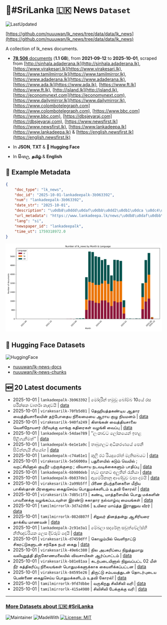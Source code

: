 # 📄#SriLanka 🇱🇰 News `Dataset`

![LastUpdated](https://img.shields.io/badge/last_updated-2025--10--01_17:19:18-green)

[https://github.com/nuuuwan/lk_news/tree/data/data/lk_news](https://github.com/nuuuwan/lk_news/tree/data/data/lk_news)

A collection of lk_news documents.

- [**78,506** documents](https://github.com/nuuuwan/lk_news/tree/data/data/lk_news) (**1.1 GB**), from **2021-09-12** to **2025-10-01**, scraped from [http://sinhala.adaderana.lk](http://sinhala.adaderana.lk), [https://www.virakesari.lk](https://www.virakesari.lk), [https://www.tamilmirror.lk](https://www.tamilmirror.lk), [https://www.adaderana.lk](https://www.adaderana.lk), [https://www.ada.lk](https://www.ada.lk), [https://www.ft.lk](https://www.ft.lk), [http://island.lk](http://island.lk), [https://economynext.com](https://economynext.com), [https://www.dailymirror.lk](https://www.dailymirror.lk), [https://www.colombotelegraph.com](https://www.colombotelegraph.com), [https://www.bbc.com](https://www.bbc.com), [https://dbsjeyaraj.com](https://dbsjeyaraj.com), [https://www.newsfirst.lk](https://www.newsfirst.lk), [https://www.lankadeepa.lk](https://www.lankadeepa.lk) & [https://english.newsfirst.lk](https://english.newsfirst.lk)

- In **JSON**, **TXT** & **🤗 Hugging Face**

- In **සිංහල**, **தமிழ்** & **English**

## 📝 Example Metadata

```json
{
    "doc_type": "lk_news",
    "doc_id": "2025-10-01-lankadeepalk-3b963392",
    "num": "lankadeepalk-3b963392",
    "date_str": "2025-10-01",
    "description": "\u0db8\u0ddd\u0daf\u0dbb\u0dd2\u0db1\u0dca \u0dc4\u0db8\u0dd4\u0dc0\u0dd6 \u0db6\u0ddd\u0db8\u0dca\u0db6 10\u0dba\u0dda \u0dbb\u0dc3 \u0db4\u0dbb\u0dd3\u0d9a\u0dca\u0dc2\u0d9a \u0dc0\u0dcf\u0dbb\u0dca\u0dad\u0dcf \u0d9a\u0dd0\u0db3\u0dc0\u0dba\u0dd2",
    "url_metadata": "https://www.lankadeepa.lk/news/\u0db8\u0daf\u0dbb\u0db1-\u0dc4\u0db8\u0dc0-\u0db6\u0db8\u0db6-10\u0dba-\u0dbb\u0dc3-\u0db4\u0dbb\u0d9a\u0dc2\u0d9a-\u0dc0\u0dbb\u0dad-\u0d9a\u0db3\u0dc0\u0dba/101-680586",
    "lang": "si",
    "newspaper_id": "lankadeepalk",
    "time_ut": 1759318972.0
}
```

![Chart](https://raw.githubusercontent.com/nuuuwan/lk_news/refs/heads/data/data/lk_news/docs_by_month_and_lang.png)

## 🤗 Hugging Face Datasets

![HuggingFace](https://img.shields.io/badge/-HuggingFace-FDEE21?style=for-the-badge&logo=HuggingFace)

- [nuuuwan/lk-news-docs](https://huggingface.co/datasets/nuuuwan/lk-news-docs)
- [nuuuwan/lk-news-chunks](https://huggingface.co/datasets/nuuuwan/lk-news-chunks)

## 🆕 20 Latest documents

- 2025-10-01 | `lankadeepalk-3b963392` | මෝදරින් හමුවූ බෝම්බ 10යේ රස පරීක්ෂක වාර්තා කැඳවයි | [data](https://github.com/nuuuwan/lk_news/tree/data/data/lk_news/2020s/2025/2025-10-01-lankadeepalk-3b963392)
- 2025-10-01 | `virakesarilk-70fb5d81` | தெஹியத்தகண்டிய ஆதார வைத்தியசாலையின் தற்போதைய  நிலைமையை ஆராய குழு நியமனம் | [data](https://github.com/nuuuwan/lk_news/tree/data/data/lk_news/2020s/2025/2025-10-01-virakesarilk-70fb5d81)
- 2025-10-01 | `virakesarilk-940fa249` | கிளங்கன் வைத்தியசாலை வெளிநோயளர் பிரிவுக்கு வாங்கு கதிரைகள் வழங்கி வைப்பு | [data](https://github.com/nuuuwan/lk_news/tree/data/data/lk_news/2020s/2025/2025-10-01-virakesarilk-940fa249)
- 2025-10-01 | `lankadeepalk-54dae789` | ’’ලංකාවට ලෝකයෙන් ඉහළ පිළිගැනීමක්’’ | [data](https://github.com/nuuuwan/lk_news/tree/data/data/lk_news/2020s/2025/2025-10-01-lankadeepalk-54dae789)
- 2025-10-01 | `lankadeepalk-6e1e1a9c` | තාබුගලට අධිකරණයේ පෙනී සිටින්නැයි නියෝග | [data](https://github.com/nuuuwan/lk_news/tree/data/data/lk_news/2020s/2025/2025-10-01-lankadeepalk-6e1e1a9c)
- 2025-10-01 | `lankadeepalk-c74a61e1` | කුලී රථ රියදුරෝත් මැතිසබයට | [data](https://github.com/nuuuwan/lk_news/tree/data/data/lk_news/2020s/2025/2025-10-01-lankadeepalk-c74a61e1)
- 2025-10-01 | `virakesarilk-5e56000a` | பதுளையில் கடும் வெயில் ; வறட்சியினால் குடிநீர் பற்றாக்குறை ; விவசாய நடவடிக்கைகளும் பாதிப்பு | [data](https://github.com/nuuuwan/lk_news/tree/data/data/lk_news/2020s/2025/2025-10-01-virakesarilk-5e56000a)
- 2025-10-01 | `lankadeepalk-6b980deb` | හැට දාහකට අලුතින් රැකියා | [data](https://github.com/nuuuwan/lk_news/tree/data/data/lk_news/2020s/2025/2025-10-01-lankadeepalk-6b980deb)
- 2025-10-01 | `lankadeepalk-0b837de1` | ඇමෙරිකානු ආණ්ඩුව වසා දමයි | [data](https://github.com/nuuuwan/lk_news/tree/data/data/lk_news/2020s/2025/2025-10-01-lankadeepalk-0b837de1)
- 2025-10-01 | `virakesarilk-2a99b5ff` | பிணை நிபந்தனைகளை மீறிய பாகிஸ்தான் பிரஜையை கைதுசெய்ய பொதுமக்களிடம் உதவி கோரல்! | [data](https://github.com/nuuuwan/lk_news/tree/data/data/lk_news/2020s/2025/2025-10-01-virakesarilk-2a99b5ff)
- 2025-10-01 | `virakesarilk-7d85c1f3` | கண்டி, மாத்தளையில் பொது மக்களின் பாவனைக்கு  வழங்கப்படவுள்ள இரண்டு சுகாதார நல்வாழ்வு மையங்கள் | [data](https://github.com/nuuuwan/lk_news/tree/data/data/lk_news/2020s/2025/2025-10-01-virakesarilk-7d85c1f3)
- 2025-10-01 | `tamilmirrorlk-3d7a2db6` | உயிரை மாய்த்த   இராணுவ வீரர் | [data](https://github.com/nuuuwan/lk_news/tree/data/data/lk_news/2020s/2025/2025-10-01-tamilmirrorlk-3d7a2db6)
- 2025-10-01 | `tamilmirrorlk-082d807f` | சிறுவர்  தினத்தன்று  ஆசிரியரை தாக்கிய மாணவன் | [data](https://github.com/nuuuwan/lk_news/tree/data/data/lk_news/2020s/2025/2025-10-01-tamilmirrorlk-082d807f)
- 2025-10-01 | `lankadeepalk-2c91e3a1` | මේඛලා සදරේනු සවුත්වේල්ස්හි නීතිඥවරියක ලෙස දිව්රුම් දෙයි | [data](https://github.com/nuuuwan/lk_news/tree/data/data/lk_news/2020s/2025/2025-10-01-lankadeepalk-2c91e3a1)
- 2025-10-01 | `virakesarilk-d7459dff` | கொழும்பில் வெளிநாட்டு சிகரட்டுகளுடன் சந்தேக நபர் கைது | [data](https://github.com/nuuuwan/lk_news/tree/data/data/lk_news/2020s/2025/2025-10-01-virakesarilk-d7459dff)
- 2025-10-01 | `virakesarilk-49e6c380` | நில அபகரிப்பை நிறுத்துமாறு வலியுறுத்தி திருகோணமலையில் விவசாயிகள் ஆர்ப்பாட்டம் | [data](https://github.com/nuuuwan/lk_news/tree/data/data/lk_news/2020s/2025/2025-10-01-virakesarilk-49e6c380)
- 2025-10-01 | `virakesarilk-b81e81aa` | கடற்படையினால் நிறுவப்பட்ட 02 மீள் நீர் சுத்திகரிப்பு நிலையங்கள் பொதுமக்களுக்காக கையளிக்கப்பட்டன | [data](https://github.com/nuuuwan/lk_news/tree/data/data/lk_news/2020s/2025/2025-10-01-virakesarilk-b81e81aa)
- 2025-10-01 | `virakesarilk-84595e26` | திருட்டு சம்பவத்துடன் தொடர்புடைய பெண்ணை கைதுசெய்ய பொதுமக்களிடம் உதவி கோரல்! | [data](https://github.com/nuuuwan/lk_news/tree/data/data/lk_news/2020s/2025/2025-10-01-virakesarilk-84595e26)
- 2025-10-01 | `tamilmirrorlk-9fd7dbbe` | வருகிறது சிலிசிலி வரி | [data](https://github.com/nuuuwan/lk_news/tree/data/data/lk_news/2020s/2025/2025-10-01-tamilmirrorlk-9fd7dbbe)
- 2025-10-01 | `tamilmirrorlk-415a4980` | சிலிசிலி பேக்குக்கு வரி | [data](https://github.com/nuuuwan/lk_news/tree/data/data/lk_news/2020s/2025/2025-10-01-tamilmirrorlk-415a4980)

---

### [More Datasets about 🇱🇰 #SriLanka](https://github.com/nuuuwan/lk_datasets)

![Maintainer](https://img.shields.io/badge/maintainer-nuuuwan-red)
![MadeWith](https://img.shields.io/badge/made_with-python-blue)
[![License: MIT](https://img.shields.io/badge/License-MIT-yellow.svg)](https://opensource.org/licenses/MIT)
